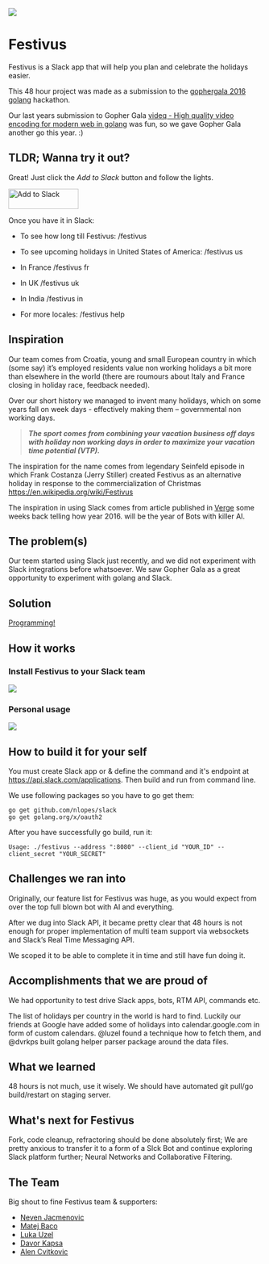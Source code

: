 ![](http://i.imgur.com/0ZWbc3T.png)

# Festivus

Festivus is a Slack app that will help you plan and celebrate the holidays easier.

This 48 hour project was made as a submission to the [gophergala 2016](http://gophergala.com/) [golang](http://golang.org) hackathon. 

Our last years submission to Gopher Gala [videq - High quality video encoding for modern web in golang](https://github.com/gophergala/videq) was fun, so we gave Gopher Gala another go this year. :)## TLDR; Wanna try it out?

Great! Just click the *Add to Slack* button and follow the lights. 
<a href="https://festivus.nivas.hr/add"><img alt="Add to Slack" height="40" width="139" src="https://platform.slack-edge.com/img/add_to_slack.png" srcset="https://platform.slack-edge.com/img/add_to_slack.png 1x, https://platform.slack-edge.com/img/add_to_slack@2x.png 2x"></a>
Once you have it in Slack:

* To see how long till Festivus:
/festivus

* To see upcoming holidays in United States of America:
/festivus us 

* In France
/festivus fr

* In UK
/festivus uk

* In ​India
/festivus in

* For more locales:
/festivus help

## InspirationOur team comes from Croatia, young and small European country in which (some say) it’s employed residents value non working holidays a bit more than elsewhere in the world (there are roumours about Italy and France closing in holiday race, feedback needed).

Over our short history we managed to invent many holidays, which on some years fall on week days - effectively making them – governmental non working days. > ***The sport comes from combining your vacation business off days with holiday non working days in order to maximize your vacation time potential (VTP).***The inspiration for the name comes from legendary Seinfeld episode in which Frank Costanza (Jerry Stiller) created Festivus as an alternative holiday in response to the commercialization of Christmas <https://en.wikipedia.org/wiki/Festivus>The inspiration in using Slack comes from article published in [Verge](http://www.theverge.com/2016/1/6/10718282/internet-bots-messaging-slack-facebook-m) some weeks back telling how year 2016. will be the year of Bots with killer AI.## The problem(s)Our teem started using Slack just recently, and we did not experiment with Slack integrations before whatsoever.We saw Gopher Gala as a great opportunity to experiment with golang and Slack. 
## Solution[Programming!](http://c00kiemon5ter.github.io/code/2011/04/16/Development-Methodologies.html)## How it works

### Install Festivus to your Slack team

![](http://i.imgur.com/etXd1dc.gif)
### Personal usage

![](http://i.imgur.com/jBM56k4.gif)

<!--
### Show help and available locales

![](http://i.imgur.com/8PB2OjE.gif)

### Show upcoming holidays for Croatia

![](http://i.imgur.com/vzx0550.gif)

### How many days until Festivus?

![](http://i.imgur.com/7ywryV0.gif)
-->

## How to build it for your self

You must create Slack app or & define the command and it's endpoint at <https://api.slack.com/applications>.
Then build and run from command line. 

We use following packages so you have to go get them:

```
go get github.com/nlopes/slack
go get golang.org/x/oauth2
```

After you have successfully go build, run it:

```
Usage: ./festivus --address ":8080" --client_id "YOUR_ID" --client_secret "YOUR_SECRET"
```
## Challenges we ran intoOriginally, our feature list for Festivus was huge, as you would expect from over the top full blown bot with AI and everything.  After we dug into Slack API, it became pretty clear that 48 hours is not enough for proper implementation of multi team support via websockets and Slack’s Real Time Messaging API.

We scoped it to be able to complete it in time and still have fun doing it.
## Accomplishments that we are proud ofWe had opportunity to test drive Slack apps, bots, RTM API, commands etc.

The list of holidays per country in the world is hard to find. Luckily our friends at Google have added some of holidays into calendar.google.com in form of custom calendars. @luzel found a technique how to fetch them, and @dvrkps built golang helper parser package around the data files.
## What we learned48 hours is not much, use it wisely.We should have automated git pull/go build/restart on staging server.## What's next for Festivus

Fork, code cleanup, refractoring should be done absolutely first; We are pretty anxious to transfer it to a form of a Slck Bot and continue exploring Slack platform further; Neural Networks and Collaborative Filtering.

## The TeamBig shout to fine Festivus team & supporters:

* [Neven Jacmenovic](https://twitter.com/guycalledseven)
* [Matej Baco](https://twitter.com/matejbaco)
* [Luka Uzel](https://twitter.com/LukaUzel)
* [Davor Kapsa](https://twitter.com/dvrkps)
* [Alen Cvitkovic](https://twitter.com/alencvitkovic)
